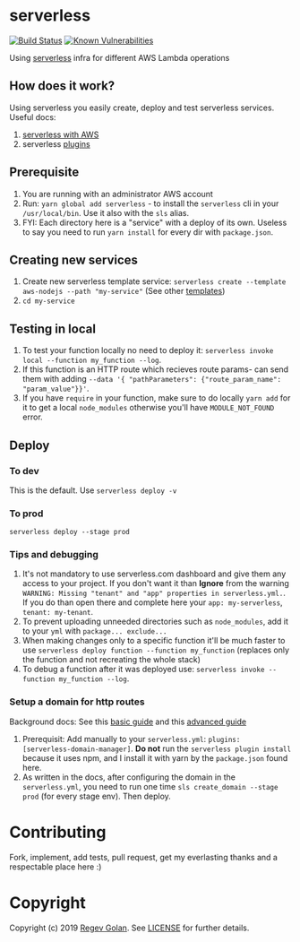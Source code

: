 # serverless
[![Build Status](https://travis-ci.org/look4regev/serverless.svg?branch=master)](https://travis-ci.org/look4regev/serverless)
[![Known Vulnerabilities](https://snyk.io/test/github/look4regev/serverless/badge.svg)](https://snyk.io/test/github/look4regev/serverless)

Using [serverless](https://serverless.com) infra for different AWS Lambda operations

## How does it work?
Using serverless you easily create, deploy and test serverless services. Useful docs:
1. [serverless with AWS](https://serverless.com/framework/docs/providers/aws/)
2. serverless [plugins](https://github.com/serverless/plugins)

## Prerequisite
1. You are running with an administrator AWS account
2. Run: `yarn global add serverless` - to install the `serverless` cli in your `/usr/local/bin`. Use it also with the `sls` alias.
3. FYI: Each directory here is a "service" with a deploy of its own. Useless to say you need to run `yarn install` for every dir with `package.json`.

## Creating new services
1. Create new serverless template service: `serverless create --template aws-nodejs --path "my-service"` (See other [templates](https://serverless.com/framework/docs/providers/aws/guide/services/))
2. `cd my-service`

## Testing in local
1. To test your function locally no need to deploy it: `serverless invoke local --function my_function --log`.
2. If this function is an HTTP route which recieves route params- can send them with adding `--data '{ "pathParameters": {"route_param_name": "param_value"}}'`.
3. If you have `require` in your function, make sure to do locally `yarn add` for it to get a local `node_modules` otherwise you'll have `MODULE_NOT_FOUND` error.

## Deploy

### To dev
This is the default. Use `serverless deploy -v`

### To prod
`serverless deploy --stage prod`

### Tips and debugging
1. It's not mandatory to use serverless.com dashboard and give them any access to your project. If you don't want it than **Ignore** from the warning `WARNING: Missing "tenant" and "app" properties in serverless.yml.`. If you do than open there and complete here your `app: my-serverless`, `tenant: my-tenant`.
2. To prevent uploading unneeded directories such as `node_modules`, add it to your `yml` with `package... exclude...`
3. When making changes only to a specific function it'll be much faster to use `serverless deploy function --function my_function` (replaces only the function and not recreating the whole stack)
4. To debug a function after it was deployed use: `serverless invoke --function my_function --log`.

### Setup a domain for http routes
Background docs: See this [basic guide](https://serverless.com/blog/serverless-api-gateway-domain/) and this [advanced guide](https://serverless.com/blog/api-gateway-multiple-services/)
1. Prerequisit: Add manually to your `serverless.yml`: `plugins: [serverless-domain-manager]`. **Do not** run the `serverless plugin install` because it uses npm, and I install it with yarn by the `package.json` found here.
2. As written in the docs, after configuring the domain in the `serverless.yml`, you need to run one time `sls create_domain --stage prod` (for every stage env). Then deploy.

# Contributing
Fork, implement, add tests, pull request, get my everlasting thanks and a respectable place here :)

# Copyright
Copyright (c) 2019 [Regev Golan](https://www.linkedin.com/in/look4regev/). See [LICENSE](https://github.com/look4regev/serverless/blob/master/LICENSE) for further details.
